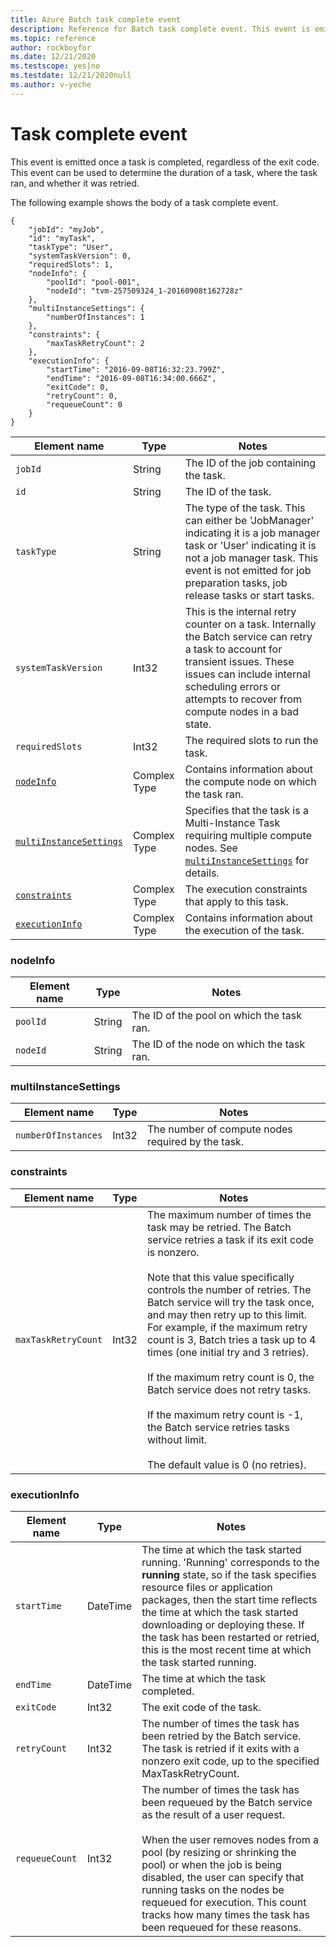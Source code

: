 ```yaml
---
title: Azure Batch task complete event
description: Reference for Batch task complete event. This event is emitted once a task is completed, regardless of the exit code.
ms.topic: reference
author: rockboyfor
ms.date: 12/21/2020
ms.testscope: yes|no
ms.testdate: 12/21/2020null
ms.author: v-yeche
---
```


# Task complete event

 This event is emitted once a task is completed, regardless of the exit code. This event can be used to determine the duration of a task, where the task ran, and whether it was retried.


 The following example shows the body of a task complete event.

```
{
    "jobId": "myJob",
    "id": "myTask",
    "taskType": "User",
    "systemTaskVersion": 0,
    "requiredSlots": 1,
    "nodeInfo": {
        "poolId": "pool-001",
        "nodeId": "tvm-257509324_1-20160908t162728z"
    },
    "multiInstanceSettings": {
        "numberOfInstances": 1
    },
    "constraints": {
        "maxTaskRetryCount": 2
    },
    "executionInfo": {
        "startTime": "2016-09-08T16:32:23.799Z",
        "endTime": "2016-09-08T16:34:00.666Z",
        "exitCode": 0,
        "retryCount": 0,
        "requeueCount": 0
    }
}
```

|Element name|Type|Notes|
|------------------|----------|-----------|
|`jobId`|String|The ID of the job containing the task.|
|`id`|String|The ID of the task.|
|`taskType`|String|The type of the task. This can either be 'JobManager' indicating it is a job manager task or 'User' indicating it is not a job manager task. This event is not emitted for job preparation tasks, job release tasks or start tasks.|
|`systemTaskVersion`|Int32|This is the internal retry counter on a task. Internally the Batch service can retry a task to account for transient issues. These issues can include internal scheduling errors or attempts to recover from compute nodes in a bad state.|
|`requiredSlots`|Int32|The required slots to run the task.|
|[`nodeInfo`](#nodeInfo)|Complex Type|Contains information about the compute node on which the task ran.|
|[`multiInstanceSettings`](#multiInstanceSettings)|Complex Type|Specifies that the task is a Multi-Instance Task requiring multiple compute nodes.  See [`multiInstanceSettings`](https://docs.microsoft.com/rest/api/batchservice/get-information-about-a-task) for details.|
|[`constraints`](#constraints)|Complex Type|The execution constraints that apply to this task.|
|[`executionInfo`](#executionInfo)|Complex Type|Contains information about the execution of the task.|

<a name="nodeInfo"></a>
### nodeInfo

|Element name|Type|Notes|
|------------------|----------|-----------|
|`poolId`|String|The ID of the pool on which the task ran.|
|`nodeId`|String|The ID of the node on which the task ran.|

<a name="multiInstanceSettings"></a>
### multiInstanceSettings

|Element name|Type|Notes|
|------------------|----------|-----------|
|`numberOfInstances`|Int32|The number of compute nodes required by the task.|

<a name="constraints"></a>
### constraints

|Element name|Type|Notes|
|------------------|----------|-----------|
|`maxTaskRetryCount`|Int32|The maximum number of times the task may be retried. The Batch service retries a task if its exit code is nonzero.<br /><br /> Note that this value specifically controls the number of retries. The Batch service will try the task once, and may then retry up to this limit. For example, if the maximum retry count is 3, Batch tries a task up to 4 times (one initial try and 3 retries).<br /><br /> If the maximum retry count is 0, the Batch service does not retry tasks.<br /><br /> If the maximum retry count is -1, the Batch service retries tasks without limit.<br /><br /> The default value is 0 (no retries).|

<a name="executionInfo"></a>
### executionInfo

|Element name|Type|Notes|
|------------------|----------|-----------|
|`startTime`|DateTime|The time at which the task started running. 'Running' corresponds to the **running** state, so if the task specifies resource files or application packages, then the start time reflects the time at which the task started downloading or deploying these.  If the task has been restarted or retried, this is the most recent time at which the task started running.|
|`endTime`|DateTime|The time at which the task completed.|
|`exitCode`|Int32|The exit code of the task.|
|`retryCount`|Int32|The number of times the task has been retried by the Batch service. The task is retried if it exits with a nonzero exit code, up to the specified MaxTaskRetryCount.|
|`requeueCount`|Int32|The number of times the task has been requeued by the Batch service as the result of a user request.<br /><br /> When the user removes nodes from a pool (by resizing or shrinking the pool) or when the job is being disabled, the user can specify that running tasks on the nodes be requeued for execution. This count tracks how many times the task has been requeued for these reasons.|



<!-- Update_Description: new article about batch task complete event -->
<!--NEW.date: 12/21/2020-->